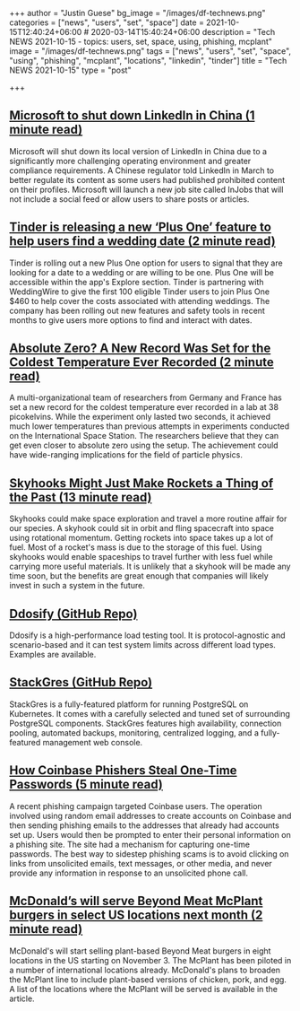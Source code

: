 +++
author = "Justin Guese"
bg_image = "/images/df-technews.png"
categories = ["news", "users", "set", "space"]
date = 2021-10-15T12:40:24+06:00 # 2020-03-14T15:40:24+06:00
description = "Tech NEWS 2021-10-15 - topics: users, set, space, using, phishing, mcplant"
image = "/images/df-technews.png"
tags = ["news", "users", "set", "space", "using", "phishing", "mcplant", "locations", "linkedin", "tinder"]
title = "Tech NEWS 2021-10-15"
type = "post"

+++

## [Microsoft to shut down LinkedIn in China (1 minute read)](https://www.cnbc.com/2021/10/14/microsoft-to-shut-down-linkedin-in-china.html)

Microsoft will shut down its local version of LinkedIn in China due to a significantly more challenging operating environment and greater compliance requirements. A Chinese regulator told LinkedIn in March to better regulate its content as some users had published prohibited content on their profiles. Microsoft will launch a new job site called InJobs that will not include a social feed or allow users to share posts or articles.

## [Tinder is releasing a new ‘Plus One’ feature to help users find a wedding date (2 minute read)](https://techcrunch.com/2021/10/14/tinder-is-releasing-a-new-plus-one-feature-to-help-users-find-a-wedding-date/)

Tinder is rolling out a new Plus One option for users to signal that they are looking for a date to a wedding or are willing to be one. Plus One will be accessible within the app's Explore section. Tinder is partnering with WeddingWire to give the first 100 eligible Tinder users to join Plus One $460 to help cover the costs associated with attending weddings. The company has been rolling out new features and safety tools in recent months to give users more options to find and interact with dates.

## [Absolute Zero? A New Record Was Set for the Coldest Temperature Ever Recorded (2 minute read)](https://interestingengineering.com/absolute-zero-a-new-record-was-set-for-the-coldest-temperature-ever-recorded)

A multi-organizational team of researchers from Germany and France has set a new record for the coldest temperature ever recorded in a lab at 38 picokelvins. While the experiment only lasted two seconds, it achieved much lower temperatures than previous attempts in experiments conducted on the International Space Station. The researchers believe that they can get even closer to absolute zero using the setup. The achievement could have wide-ranging implications for the field of particle physics.

## [Skyhooks Might Just Make Rockets a Thing of the Past (13 minute read)](https://interestingengineering.com/skyhooks-might-just-make-rockets-a-thing-of-the-past)

Skyhooks could make space exploration and travel a more routine affair for our species. A skyhook could sit in orbit and fling spacecraft into space using rotational momentum. Getting rockets into space takes up a lot of fuel. Most of a rocket's mass is due to the storage of this fuel. Using skyhooks would enable spaceships to travel further with less fuel while carrying more useful materials. It is unlikely that a skyhook will be made any time soon, but the benefits are great enough that companies will likely invest in such a system in the future.

## [Ddosify (GitHub Repo)](https://github.com/ddosify/ddosify)

Ddosify is a high-performance load testing tool. It is protocol-agnostic and scenario-based and it can test system limits across different load types. Examples are available.

## [StackGres (GitHub Repo)](https://github.com/ongres/stackgres/)

StackGres is a fully-featured platform for running PostgreSQL on Kubernetes. It comes with a carefully selected and tuned set of surrounding PostgreSQL components. StackGres features high availability, connection pooling, automated backups, monitoring, centralized logging, and a fully-featured management web console.

## [How Coinbase Phishers Steal One-Time Passwords (5 minute read)](https://krebsonsecurity.com/2021/10/how-coinbase-phishers-steal-one-time-passwords/)

A recent phishing campaign targeted Coinbase users. The operation involved using random email addresses to create accounts on Coinbase and then sending phishing emails to the addresses that already had accounts set up. Users would then be prompted to enter their personal information on a phishing site. The site had a mechanism for capturing one-time passwords. The best way to sidestep phishing scams is to avoid clicking on links from unsolicited emails, text messages, or other media, and never provide any information in response to an unsolicited phone call.

## [McDonald’s will serve Beyond Meat McPlant burgers in select US locations next month (2 minute read)](https://techcrunch.com/2021/10/14/mcdonalds-will-serve-beyond-meat-mcplant-burgers-in-select-us-locations-next-month/)

McDonald's will start selling plant-based Beyond Meat burgers in eight locations in the US starting on November 3. The McPlant has been piloted in a number of international locations already. McDonald's plans to broaden the McPlant line to include plant-based versions of chicken, pork, and egg. A list of the locations where the McPlant will be served is available in the article.

